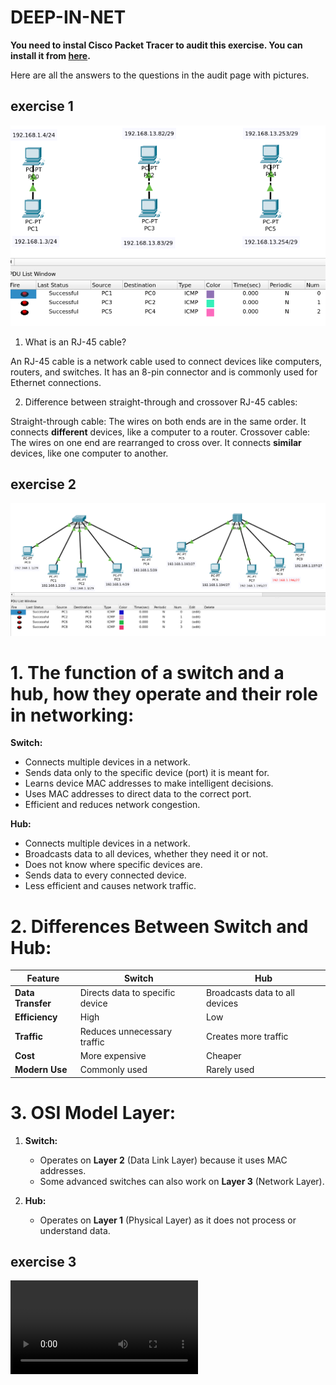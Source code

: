 # DEEP-IN-NET

**You need to instal Cisco Packet Tracer to audit this exercise. You can install it from [here](https://www.netacad.com/cisco-packet-tracer).**

Here are all the answers to the questions in the audit page with pictures.

## exercise 1

![picture](/deep-in-net/ex01.png)

1. What is an RJ-45 cable?

An RJ-45 cable is a network cable used to connect devices like computers, routers, and switches. It has an 8-pin connector and is commonly used for Ethernet connections.

2. Difference between straight-through and crossover RJ-45 cables:

Straight-through cable: The wires on both ends are in the same order. It connects **different** devices, like a computer to a router.
Crossover cable: The wires on one end are rearranged to cross over. It connects **similar** devices, like one computer to another.

## exercise 2

![picture](/deep-in-net/ex02.png)

# **1. The function of a switch and a hub, how they operate and their role in networking:**

**Switch:**

- Connects multiple devices in a network.
- Sends data only to the specific device (port) it is meant for.
- Learns device MAC addresses to make intelligent decisions.
- Uses MAC addresses to direct data to the correct port.
- Efficient and reduces network congestion.

**Hub:**

- Connects multiple devices in a network.
- Broadcasts data to all devices, whether they need it or not.
- Does not know where specific devices are.
- Sends data to every connected device.
- Less efficient and causes network traffic.

# **2. Differences Between Switch and Hub:**

| Feature           | Switch                          | Hub                            |
| ----------------- | ------------------------------- | ------------------------------ |
| **Data Transfer** | Directs data to specific device | Broadcasts data to all devices |
| **Efficiency**    | High                            | Low                            |
| **Traffic**       | Reduces unnecessary traffic     | Creates more traffic           |
| **Cost**          | More expensive                  | Cheaper                        |
| **Modern Use**    | Commonly used                   | Rarely used                    |

# **3. OSI Model Layer:**

1. **Switch:**

   - Operates on **Layer 2** (Data Link Layer) because it uses MAC addresses.
   - Some advanced switches can also work on **Layer 3** (Network Layer).

2. **Hub:**
   - Operates on **Layer 1** (Physical Layer) as it does not process or understand data.

## exercise 3

![video](/deep-in-net/ex03.mp4)
